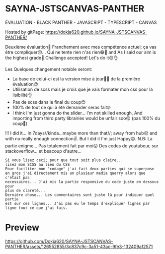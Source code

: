 # SAYNA-JSTSCANVAS-PANTHER
ÉVALUATION - BLACK PANTHER - JAVASCRIPT - TYPESCRIPT - CANVAS

Hosted by gitPage: https://dokja620.github.io/SAYNA-JSTSCANVAS-PANTHER/

Deuxième évaluation🤖 Franchement avec mes compétence actuel; ça vas être compliquer😥...
Qui ne tente rien n'as rien😁🥴 and As I said our aim is the highest grade📝
Challenge accepted! Let's do it😊👌

Les Quelques changement notable seront:
- La base de celui-ci est la version mise à jour👨‍💻 de la première évaluation😉
- Utilisation de scss mais je crois que je vais formater mon css pour la lisibilité👌
- Pas de scss dans le final du coup😊
- 100% de tout ce qui à été demander seras fait🤓
- I think I'm just gonna do the slider... I'm not skilled enough. And importing from third party librairies would be unfair soo😜
(pas 100% du coup🥴)

!!! I did it... In 7days//kinda...maybe more than that//; away from hub😥 and with no really enough connection✌. But I did it I'm just Happy😊.
N.B: La partie enigme... Pas totalement fait par moi😖 Des codes de youtubeur, sur stackoverflow... et beacoup d'autre...

    Si vous lisez ceci; pour que tout soit plus claire... 
    lisez mon SCSS au lieu du CSS
    Pour faciliter mon "codage" j'ai fait deux parties qui se superpose
    en gros j'ai directement mis un plusieur media querry alors que c'était pas
    necessaires... J'ai mis la partie responsive du code juste en dessous pour
    plus de clareté...
    Dernière chose... Les commentaires sont juste là pour indiquer quel partie
    est sur ces lignes... J'ai pas eu le temps d'expliquer lignes par ligne tout ce que j'ai fais.

# Preview
https://github.com/Dokja620/SAYNA-JSTSCANVAS-PANTHER/assets/126552855/3c837c9c-3a51-43ac-9fe3-132409af2571
